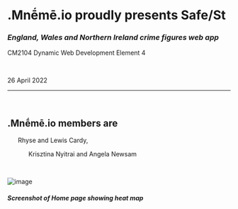 
# .Mnḗmē.io proudly presents Safe/St
### *England, Wales and Northern Ireland crime figures web app*

CM2104 Dynamic Web Development Element 4

<br>

26 April 2022

----------

<br>

## .Mnḗmē.io members are
<ul> Rhyse and Lewis Cardy,
<ul> Krisztina Nyitrai and Angela Newsam
</ul>
</ul>


<br>

![image](https://user-images.githubusercontent.com/56024031/165278157-b5b40d3e-83a6-4919-b08d-ddce9bd388ee.png)


##### *Screenshot of Home page showing heat map*
